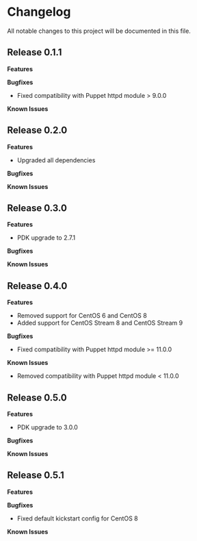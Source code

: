 # Changelog

All notable changes to this project will be documented in this file.

## Release 0.1.1

**Features**

**Bugfixes**

* Fixed compatibility with Puppet httpd module > 9.0.0

**Known Issues**

## Release 0.2.0

**Features**

* Upgraded all dependencies

**Bugfixes**

**Known Issues**

## Release 0.3.0

**Features**

* PDK upgrade to 2.7.1

**Bugfixes**

**Known Issues**

## Release 0.4.0

**Features**

* Removed support for CentOS 6 and CentOS 8
* Added support for CentOS Stream 8 and CentOS Stream 9

**Bugfixes**

* Fixed compatibility with Puppet httpd module >= 11.0.0

**Known Issues**

* Removed compatibility with Puppet httpd module < 11.0.0

## Release 0.5.0

**Features**

* PDK upgrade to 3.0.0

**Bugfixes**

**Known Issues**

## Release 0.5.1

**Features**

**Bugfixes**

* Fixed default kickstart config for CentOS 8

**Known Issues**